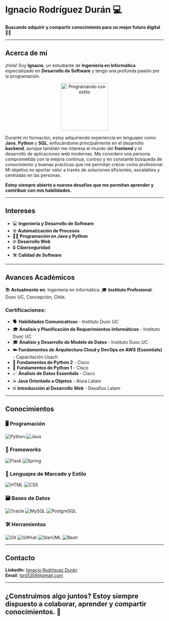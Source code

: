 # Ignacio Rodríguez Durán  💻  
**Buscando adquirir y compartir conocimiento para un mejor futuro digital 👨‍💻**  

---

## **Acerca de mí**  
¡Hola! Soy **Ignacio**, un estudiante de **Ingeniería en Informática** especializado en **Desarrollo de Software** y tengo una profunda pasión por la programación.
<p align="center">
  <img src="https://media2.giphy.com/media/v1.Y2lkPTc5MGI3NjExYTFubzV1bTdzNDA5YzVza3RnM3ZtOHN1M2d2cjQyanV6MXJ4Z3FnZiZlcD12MV9pbnRlcm5hbF9naWZfYnlfaWQmY3Q9Zw/78XCFBGOlS6keY1Bil/giphy.gif" alt="Programando con estilo" width="150"/>
</p>

Durante mi formación, estoy adquiriendo experiencia en lenguajes como **Java**, **Python** y **SQL**, enfocándome principalmente en el desarrollo **backend**, aunque también me interesa el mundo del **frontend** y el desarrollo de aplicaciones web modernas. Me considero una persona comprometida con la mejora continua, curioso y en constante búsqueda de conocimiento y buenas prácticas que me permitan crecer como profesional. Mi objetivo es aportar valor a través de soluciones eficientes, escalables y centradas en las personas.

**Estoy siempre abierto a nuevos desafíos que me permitan aprender y contribuir con mis habilidades.**

---

## **Intereses**  
- 💻 **Ingeniería y Desarrollo de Software**   
- ⚙️ **Automatización de Procesos**  
- 🧑‍💻 **Programación en Java y Python**  
- 🌐 **Desarrollo Web** 
- 🔒 **Ciberseguridad**  
- 🛠 **Calidad de Software** 

---

## **Avances Académicos**  
📚 **Actualmente en**: Ingeniería en Informática. 
🎓 **Instituto Profesional**: Duoc UC, Concepción, Chile.

### **Certificaciones**:
- 🗣️ **Habilidades Comunicativas** - Instituto Duoc UC
- 🎓 **Ánalisis y Planificación de Requerimientos Informáticos** - Instituto Duoc UC
- 🎓 **Ánalisis y Desarrollo de Modelo de Datos** - Instituto Duoc UC
- ☁️ **Fundamentos de Arquitectura Cloud y DevOps en AWS (Essentials)** - Capacitación Usach
- 🐍 **Fundamentos de Python 2** - Cisco
- 🐍 **Fundamentos de Python 1** - Cisco  
- 📈 **Ánalisis de Datos Essentials** - Cisco 
- ☕ **Java Orientado a Objetos** - Alura Latam  
- 🌐 **Introducción al Desarrollo Web** - Desafíos Latam

---

## **Conocimientos**

### 🖥️ **Programación**  
![Python](https://img.shields.io/badge/-Python-3776AB?logo=python&logoColor=white)   ![Java](https://img.shields.io/badge/-Java-007396?logo=java&logoColor=white)  

### 🧱 **Frameworks**   
![Flask](https://img.shields.io/badge/-Flask-000000?logo=flask&logoColor=white)   ![Spring](https://img.shields.io/badge/-Spring-6DB33F?logo=spring&logoColor=white)

### 📄 **Lenguajes de Marcado y Estilo**  
![HTML](https://img.shields.io/badge/-HTML-E34F26?logo=html5&logoColor=white)   ![CSS](https://img.shields.io/badge/-CSS-1572B6?logo=css3&logoColor=white)

### 🗃️ **Bases de Datos**  
![Oracle](https://img.shields.io/badge/-Oracle-F80000?logo=oracle&logoColor=white)  ![MySQL](https://img.shields.io/badge/-MySQL-4479A1?logo=mysql&logoColor=white)  ![PostgreSQL](https://img.shields.io/badge/-PostgreSQL-336791?logo=postgresql&logoColor=white)

### 🛠️ **Herramientas**  
![Git](https://img.shields.io/badge/-Git-F05032?logo=git&logoColor=white)  ![GitHub](https://img.shields.io/badge/-GitHub-181717?logo=github&logoColor=white)  ![StarUML](https://img.shields.io/badge/-StarUML-1B91F7?logo=appveyor&logoColor=white)  ![Bash](https://img.shields.io/badge/-Bash-4EAA25?logo=gnubash&logoColor=white)

---

## **Contacto**  

**LinkedIn**: [Ignacio Rodríguez Durán](https://www.linkedin.com/in/ignaciorodriguezduran/)  
**Email**: [Igrd1359@gmail.com](mailto:Igrd1359@gmail.com)  

---

## ¿Construimos algo juntos? Estoy siempre dispuesto a colaborar, aprender y compartir conocimientos. 🤝 
